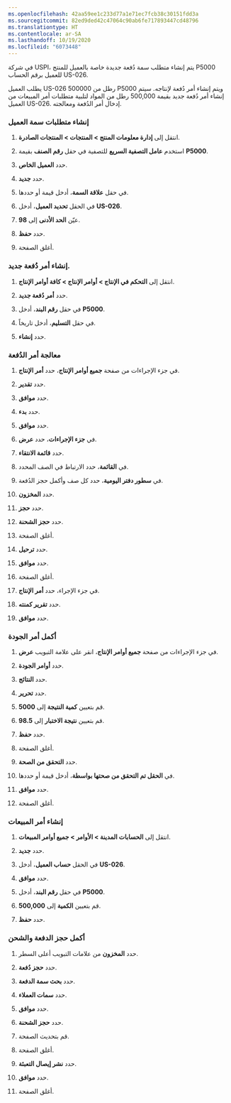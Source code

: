 ```yaml
---
ms.openlocfilehash: 42aa59ee1c233d77a1e71ec7fcb38c30151fdd3a
ms.sourcegitcommit: 82ed9ded42c47064c90ab6fe717893447cd48796
ms.translationtype: HT
ms.contentlocale: ar-SA
ms.lasthandoff: 10/19/2020
ms.locfileid: "6073448"
---
```

في شركة USPI، يتم إنشاء متطلب سمة دُفعة جديدة خاصة بالعميل للمنتج P5000 للعميل برقم الحساب US-026.

يطلب العميل US-026 500000 رطل من P5000 ويتم إنشاء أمر دُفعة لإنتاجه. سيتم إنشاء أمر دُفعة جديد بقيمة 500,000 رطل من المواد لتلبية متطلبات أمر المبيعات من العميل US-026. إدخال أمر الدُفعة ومعالجته.

### <a name="create-the-customer-attribute-requirement"></a>إنشاء متطلبات سمة العميل

1.  انتقل إلى **إدارة معلومات المنتج > المنتجات > المنتجات الصادرة**.

2.  استخدم **عامل التصفية السريع** للتصفية في حقل **رقم الصنف** بقيمة **P5000**.

3.  حدد **العميل الخاص**.

4.  حدد **جديد**.

5.  في حقل **علاقة السمة**، أدخل قيمة أو حددها.

6.  في الحقل **تحديد العميل**، أدخل **US-026**.

7.  عيّن **الحد الأدنى** إلى **98**.

8.  حدد **حفظ**.

9.  أغلق الصفحة.

### <a name="create-a-new-batch-order"></a>إنشاء أمر دُفعة جديد.

1.  انتقل إلى **التحكم في الإنتاج > أوامر الإنتاج > كافة أوامر الإنتاج**.

2.  حدد **أمر دُفعة جديد**.

3.  في حقل **رقم البند**، أدخل **P5000**.

4.  في حقل **التسليم**، أدخل تاريخاً.

5.  حدد **إنشاء**. 

### <a name="process-the-batch-order"></a>معالجة أمر الدُفعة

1.  في جزء الإجراءات من صفحة **جميع أوامر الإنتاج**، حدد **أمر الإنتاج**.

2.  حدد **تقدير**.

3.  حدد **موافق**.

4.  حدد **بدء**.

5. حدد **موافق**.

6. في **جزء الإجراءات**، حدد **عرض**.

7. حدد **قائمة الانتقاء**.

8. في **القائمة**، حدد الارتباط في الصف المحدد.

9. في **سطور دفتر اليومية**، حدد كل صف وأكمل حجز الدُفعة.

10. حدد **المخزون**.

11. حدد **حجز**.

12. حدد **حجز الشحنة**.

13. أغلق الصفحة.

14. حدد **ترحيل**.

15. حدد **موافق**.

16. أغلق الصفحة.

18. في جزء الإجراء، حدد **أمر الإنتاج**.

19. حدد **تقرير كمنته**.

20. حدد **موافق**. 

### <a name="complete-the-quality-order"></a>أكمل أمر الجودة

1. في جزء الإجراءات من صفحة **جميع أوامر الإنتاج**، انقر على علامة التبويب **عرض**.

2. حدد **أوامر الجودة**.

3. حدد **النتائج**.

4. حدد **تحرير**.

5. قم بتعيين **كمية النتيجة** إلى **5000**.

6. قم بتعيين **نتيجة الاختبار** إلى **98.5**.

7. حدد **حفظ**.

8. أغلق الصفحة.

9. حدد **التحقق من الصحة**.

10. في **الحقل تم التحقق من صحتها بواسطة**، أدخل قيمة أو حددها.

11. حدد **موافق**.

12. أغلق الصفحة.

### <a name="create-the-sales-order"></a>إنشاء أمر المبيعات

1.  انتقل إلى **الحسابات المدينة > الأوامر > جميع أوامر المبيعات**.

2.  حدد **جديد**.

3.  في الحقل **حساب العميل**، أدخل **US-026**.

4.  حدد **موافق**.

5.  في حقل **رقم البند**، أدخل **P5000**.

6.  قم بتعيين **الكمية** إلى **500,000**.

7.  حدد **حفظ**. 

### <a name="complete-the-batch-reservation-and-shipment"></a>أكمل حجز الدفعة والشحن

1.  حدد **المخزون** من علامات التبويب أعلى السطر.

2.  حدد **حجز دُفعة**.

3. حدد **بحث سمة الدفعة**.

4. حدد **سمات العملاء**.

5. حدد **موافق**.

6. حدد **حجز الشحنة**.

7. قم بتحديث الصفحة.

8. أغلق الصفحة.

9. حدد **نشر إيصال التعبئة**.

10. حدد **موافق**.

11. أغلق الصفحة.

